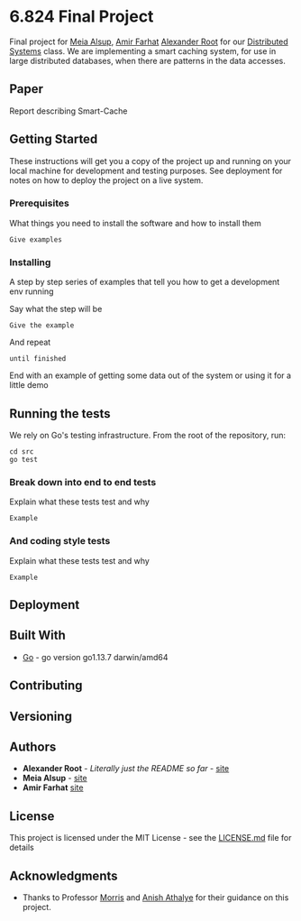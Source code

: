 # 6.824 Final Project

Final project for [Meia Alsup](https://www.linkedin.com/in/meiaalsup/), [Amir Farhat](https://github.com/amirfarhat) [Alexander Root](https://rootjalex.github.io) for our [Distributed Systems](https://pdos.csail.mit.edu/6.824/) class. We are implementing a smart caching system, for use in large distributed databases, when there are patterns in the data accesses.

## Paper
Report describing Smart-Cache

## Getting Started

These instructions will get you a copy of the project up and running on your local machine for development and testing purposes. See deployment for notes on how to deploy the project on a live system.

### Prerequisites

What things you need to install the software and how to install them

```
Give examples
```

### Installing

A step by step series of examples that tell you how to get a development env running

Say what the step will be

```
Give the example
```

And repeat

```
until finished
```

End with an example of getting some data out of the system or using it for a little demo

## Running the tests

We rely on Go's testing infrastructure. From the root of the repository, run:

```
cd src
go test
```

### Break down into end to end tests

Explain what these tests test and why

```
Example
```

### And coding style tests

Explain what these tests test and why

```
Example
```

## Deployment

<nil>

## Built With

* [Go](https://golang.org) - go version go1.13.7 darwin/amd64

## Contributing

<nil>

## Versioning

<nil>

## Authors

* **Alexander Root** - *Literally just the README so far* - [site](https://rootjalex.github.io)
* **Meia Alsup** - [site](https://meiaalsup.github.io)
* **Amir Farhat** [site](https://github.com/amirfarhat)

## License

This project is licensed under the MIT License - see the [LICENSE.md](LICENSE.md) file for details

## Acknowledgments

* Thanks to Professor [Morris](https://pdos.csail.mit.edu/~rtm/) and [Anish Athalye](https://www.anish.io) for their guidance on this project.

